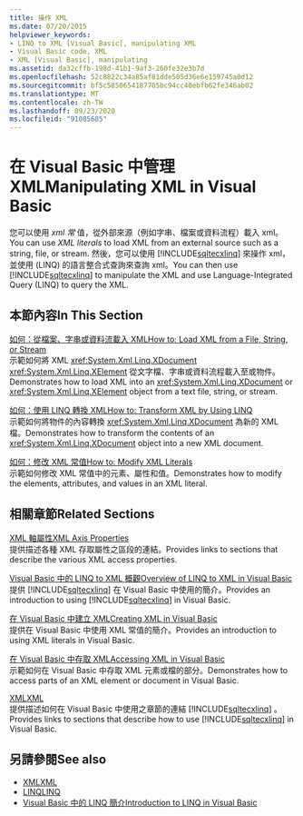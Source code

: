 ```yaml
---
title: 操作 XML
ms.date: 07/20/2015
helpviewer_keywords:
- LINQ to XML [Visual Basic], manipulating XML
- Visual Basic code, XML
- XML [Visual Basic], manipulating
ms.assetid: da32cffb-198d-41b1-9af3-260fe32e3b7d
ms.openlocfilehash: 52c8822c34a85af81dde505d36e6e159745a0d12
ms.sourcegitcommit: bf5c5850654187705bc94cc40ebfb62fe346ab02
ms.translationtype: MT
ms.contentlocale: zh-TW
ms.lasthandoff: 09/23/2020
ms.locfileid: "91085685"
---
```

# <a name="manipulating-xml-in-visual-basic"></a><span data-ttu-id="99c8c-102">在 Visual Basic 中管理 XML</span><span class="sxs-lookup"><span data-stu-id="99c8c-102">Manipulating XML in Visual Basic</span></span>

<span data-ttu-id="99c8c-103">您可以使用 *xml 常* 值，從外部來源（例如字串、檔案或資料流程）載入 xml。</span><span class="sxs-lookup"><span data-stu-id="99c8c-103">You can use *XML literals* to load XML from an external source such as a string, file, or stream.</span></span> <span data-ttu-id="99c8c-104">然後，您可以使用 [!INCLUDE[sqltecxlinq](~/includes/sqltecxlinq-md.md)] 來操作 xml，並使用 (LINQ) 的語言整合式查詢來查詢 xml。</span><span class="sxs-lookup"><span data-stu-id="99c8c-104">You can then use [!INCLUDE[sqltecxlinq](~/includes/sqltecxlinq-md.md)] to manipulate the XML and use Language-Integrated Query (LINQ) to query the XML.</span></span>  
  
## <a name="in-this-section"></a><span data-ttu-id="99c8c-105">本節內容</span><span class="sxs-lookup"><span data-stu-id="99c8c-105">In This Section</span></span>  

 [<span data-ttu-id="99c8c-106">如何：從檔案、字串或資料流載入 XML</span><span class="sxs-lookup"><span data-stu-id="99c8c-106">How to: Load XML from a File, String, or Stream</span></span>](how-to-load-xml-from-a-file-string-or-stream.md)  
 <span data-ttu-id="99c8c-107">示範如何將 XML <xref:System.Xml.Linq.XDocument> <xref:System.Xml.Linq.XElement> 從文字檔、字串或資料流程載入至或物件。</span><span class="sxs-lookup"><span data-stu-id="99c8c-107">Demonstrates how to load XML into an <xref:System.Xml.Linq.XDocument> or <xref:System.Xml.Linq.XElement> object from a text file, string, or stream.</span></span>  
  
 [<span data-ttu-id="99c8c-108">如何：使用 LINQ 轉換 XML</span><span class="sxs-lookup"><span data-stu-id="99c8c-108">How to: Transform XML by Using LINQ</span></span>](how-to-transform-xml-by-using-linq.md)  
 <span data-ttu-id="99c8c-109">示範如何將物件的內容轉換 <xref:System.Xml.Linq.XDocument> 為新的 XML 檔。</span><span class="sxs-lookup"><span data-stu-id="99c8c-109">Demonstrates how to transform the contents of an <xref:System.Xml.Linq.XDocument> object into a new XML document.</span></span>  
  
 [<span data-ttu-id="99c8c-110">如何：修改 XML 常值</span><span class="sxs-lookup"><span data-stu-id="99c8c-110">How to: Modify XML Literals</span></span>](how-to-modify-xml-literals.md)  
 <span data-ttu-id="99c8c-111">示範如何修改 XML 常值中的元素、屬性和值。</span><span class="sxs-lookup"><span data-stu-id="99c8c-111">Demonstrates how to modify the elements, attributes, and values in an XML literal.</span></span>  
  
## <a name="related-sections"></a><span data-ttu-id="99c8c-112">相關章節</span><span class="sxs-lookup"><span data-stu-id="99c8c-112">Related Sections</span></span>  

 [<span data-ttu-id="99c8c-113">XML 軸屬性</span><span class="sxs-lookup"><span data-stu-id="99c8c-113">XML Axis Properties</span></span>](../../../language-reference/xml-axis/index.md)  
 <span data-ttu-id="99c8c-114">提供描述各種 XML 存取屬性之區段的連結。</span><span class="sxs-lookup"><span data-stu-id="99c8c-114">Provides links to sections that describe the various XML access properties.</span></span>  
  
 [<span data-ttu-id="99c8c-115">Visual Basic 中的 LINQ to XML 概觀</span><span class="sxs-lookup"><span data-stu-id="99c8c-115">Overview of LINQ to XML in Visual Basic</span></span>](overview-of-linq-to-xml.md)  
 <span data-ttu-id="99c8c-116">提供 [!INCLUDE[sqltecxlinq](~/includes/sqltecxlinq-md.md)] 在 Visual Basic 中使用的簡介。</span><span class="sxs-lookup"><span data-stu-id="99c8c-116">Provides an introduction to using [!INCLUDE[sqltecxlinq](~/includes/sqltecxlinq-md.md)] in Visual Basic.</span></span>  
  
 [<span data-ttu-id="99c8c-117">在 Visual Basic 中建立 XML</span><span class="sxs-lookup"><span data-stu-id="99c8c-117">Creating XML in Visual Basic</span></span>](creating-xml.md)  
 <span data-ttu-id="99c8c-118">提供在 Visual Basic 中使用 XML 常值的簡介。</span><span class="sxs-lookup"><span data-stu-id="99c8c-118">Provides an introduction to using XML literals in Visual Basic.</span></span>  
  
 [<span data-ttu-id="99c8c-119">在 Visual Basic 中存取 XML</span><span class="sxs-lookup"><span data-stu-id="99c8c-119">Accessing XML in Visual Basic</span></span>](accessing-xml.md)  
 <span data-ttu-id="99c8c-120">示範如何在 Visual Basic 中存取 XML 元素或檔的部分。</span><span class="sxs-lookup"><span data-stu-id="99c8c-120">Demonstrates how to access parts of an XML element or document in Visual Basic.</span></span>  
  
 [<span data-ttu-id="99c8c-121">XML</span><span class="sxs-lookup"><span data-stu-id="99c8c-121">XML</span></span>](index.md)  
 <span data-ttu-id="99c8c-122">提供描述如何在 Visual Basic 中使用之章節的連結 [!INCLUDE[sqltecxlinq](~/includes/sqltecxlinq-md.md)] 。</span><span class="sxs-lookup"><span data-stu-id="99c8c-122">Provides links to sections that describe how to use [!INCLUDE[sqltecxlinq](~/includes/sqltecxlinq-md.md)] in Visual Basic.</span></span>  
  
## <a name="see-also"></a><span data-ttu-id="99c8c-123">另請參閱</span><span class="sxs-lookup"><span data-stu-id="99c8c-123">See also</span></span>

- [<span data-ttu-id="99c8c-124">XML</span><span class="sxs-lookup"><span data-stu-id="99c8c-124">XML</span></span>](index.md)
- [<span data-ttu-id="99c8c-125">LINQ</span><span class="sxs-lookup"><span data-stu-id="99c8c-125">LINQ</span></span>](../linq/index.md)
- [<span data-ttu-id="99c8c-126">Visual Basic 中的 LINQ 簡介</span><span class="sxs-lookup"><span data-stu-id="99c8c-126">Introduction to LINQ in Visual Basic</span></span>](../linq/introduction-to-linq.md)
